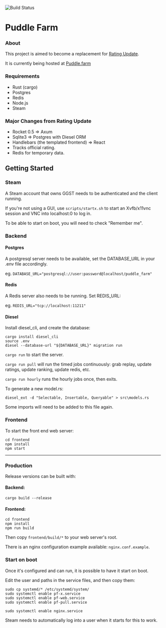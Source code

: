 ![Build Status](https://github.com/nemasu/puddle-farm/actions/workflows/rust.yml/badge.svg)

# Puddle Farm
### About
This project is aimed to become a replacement for [Rating Update](https://github.com/nemasu/rating-update).

It is currently being hosted at [Puddle.farm](https://puddle.farm)

### Requirements
- Rust (cargo)
- Postgres
- Redis
- Node.js
- Steam

### Major Changes from Rating Update
- Rocket 0.5 => Axum
- Sqlite3 => Postgres with Diesel ORM
- Handlebars (the templated frontend) => React
- Tracks official rating.
- Redis for temporary data.


## Getting Started

### Steam
A Steam account that owns GGST needs to be authenticated and the client running.

If you're not using a GUI, use `scripts/startx.sh` to start an Xvfb/x11vnc session and VNC into localhost:0 to log in.

To be able to start on boot, you will need to check "Remember me".

### Backend
#### Postgres
A postgresql server needs to be available, set the DATABASE_URL in your .env file accordingly.

eg. `DATABASE_URL="postgresql://user:password@localhost/puddle_farm"`

#### Redis
A Redis server also needs to be running. Set REDIS_URL:

eg. `REDIS_URL="tcp://localhost:11211"`

#### Diesel
Install diesel_cli, and create the database:
```
cargo install diesel_cli
source .env
diesel --database-url "${DATABASE_URL}" migration run
```

`cargo run` to start the server.

`cargo run pull` will run the timed jobs continuously: grab replay, update ratings, update ranking, update redis, etc.

`cargo run hourly` runs the hourly jobs once, then exits.

To generate a new model.rs:

`diesel_ext -d "Selectable, Insertable, Queryable" > src\models.rs`

Some imports will need to be added to this file again.


### Frontend
To start the front end web server:

```
cd frontend
npm install
npm start
```
---
### Production
Release versions can be built with:

#### Backend:
```
cargo build --release
```

#### Frontend:
```
cd frontend
npm install
npm run build
```

Then copy `frontend/build/*` to your web server's root.

There is an nginx configuration example available: `nginx.conf.example`.

### Start on boot
Once it's configured and can run, it is possible to have it start on boot.

Edit the user and paths in the service files, and then copy them:

```
sudo cp systemd/* /etc/systemd/system/
sudo systemctl enable pf-x.service
sudo systemctl enable pf-web.service
sudo systemctl enable pf-pull.service

sudo systemctl enable nginx.service
```

Steam needs to automatically log into a user when it starts for this to work.